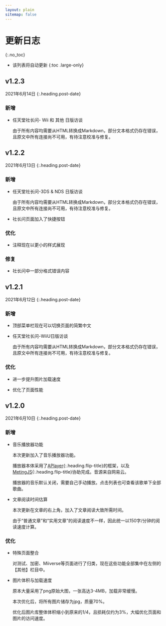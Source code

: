 ```yaml
---
layout: plain
sitemap: false
---
```


# 更新日志
{:.no_toc}

* 该列表将自动更新
{:toc .large-only}

## v1.2.3
2021年6月14日
{:.heading.post-date}

### 新增

* 任天堂社长问- Wii 和 其他 日版访谈
    
    由于所有内容均需要从HTML转换成Markdown，部分文本格式仍存在错误，且原文中所有连接尚不可用，有待注意校准与修复。

## v1.2.2
2021年6月13日
{:.heading.post-date}

### 新增

* 任天堂社长问-3DS & NDS 日版访谈
    
    由于所有内容均需要从HTML转换成Markdown，部分文本格式仍存在错误，且原文中所有连接尚不可用，有待注意校准与修复。

* 社长问页面加入了快捷按钮

### 优化

* 注释现在以更小的样式展现

### 修复

* 社长问中一部分格式错误内容

## v1.2.1
2021年6月12日
{:.heading.post-date}

### 新增

* 顶部菜单栏现在可以切换页面的简繁中文

* 任天堂社长问-WiiU日版访谈
    
    由于所有内容均需要从HTML转换成Markdown，部分文本格式仍存在错误，且原文中所有连接尚不可用，有待注意校准与修复。

### 优化

* 进一步提升图片加载速度

* 优化了页面性能

## v1.2.0
2021年6月10日
{:.heading.post-date}

### 新增

* 音乐播放器功能

    本次更新加入了音乐播放器功能。

    播放器本体采用了[APlayer]{:.heading.flip-title}的框架，以及[MetingJS]{:.heading.flip-title}协助完成。音源来自网易云。

    播放器的音乐默认关闭，需要自己手动播放。点击列表也可查看该歌单下全部歌曲。

* 文章阅读时间估算

    本次更新在文章的右上角，加入了文章阅读大致所需时间。

    由于“普通文章”和“实用文章”的阅读速度不一样，因此统一以150字/分钟的阅读速度计算。

### 优化

* 特殊页面整合

    对测试、加密、Miiverse等页面进行了归类，现在这些功能全部集中在左侧的【其他】栏目中。

* 图片体积与加载速度

    原本大量采用了png原始大图，一张高达3-4MB，加载非常缓慢。

    本次优化后，将所有图片储存为jpg，质量70%。

    优化后图片库整体体积缩小到原来的1/4，且损耗仅约为3%，大幅优化页面和图片的访问速度。


[APlayer]: https://aplayer.js.org/
[MetingJS]: https://github.com/metowolf/MetingJS